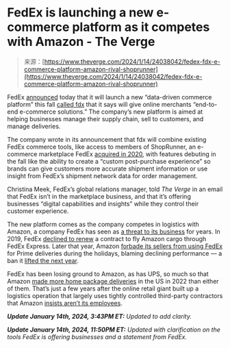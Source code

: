 <!--yml
category: 未分类
date: 2024-05-27 14:49:03
-->

# FedEx is launching a new e-commerce platform as it competes with Amazon - The Verge

> 来源：[https://www.theverge.com/2024/1/14/24038042/fedex-fdx-e-commerce-platform-amazon-rival-shoprunner](https://www.theverge.com/2024/1/14/24038042/fedex-fdx-e-commerce-platform-amazon-rival-shoprunner)

FedEx [announced](https://newsroom.fedex.com/newsroom/global-english/fedex-announces-first-of-its-kind-data-driven-commerce-platform) today that it will launch a new “data-driven commerce platform” this fall [called fdx](https://go.redirectingat.com/?xs=1&id=1025X1701640&url=https%3A%2F%2Fwww.fedex.com%2Fen-us%2Fdigital-transformation.html) that it says will give online merchants “end-to-end e-commerce solutions.” The company’s new platform is aimed at helping businesses manage their supply chain, sell to customers, and manage deliveries.

The company wrote in its announcement that fdx will combine existing FedEx commerce tools, like access to members of ShopRunner, an e-commerce marketplace FedEx [acquired in 2020](https://www.forbes.com/sites/retailwire/2020/12/14/why-fedexs-shoprunner-deal-wont-help-much-with-its-amazon-problem/), with features debuting in the fall like the ability to create a “custom post-purchase experience” so brands can give customers more accurate shipment information or use insight from FedEx’s shipment network data for order management.

Christina Meek, FedEx’s global relations manager, told *The Verge* in an email that FedEx isn’t in the marketplace business, and that it’s offering businesses “digital capabilities and insights” while they control their customer experience.

The new platform comes as the company competes in logistics with Amazon, a company FedEx has seen as [a threat to its business](https://www.cnbc.com/2019/09/18/fedex-now-calls-amazon-a-competitor.html) for years. In 2019, FedEx [declined to renew](/2019/6/7/18656813/amazon-prime-fedex-express-delivery-logistics-network-contract-termination-usps-ups) a contract to fly Amazon cargo through FedEx Express. Later that year, Amazon [forbade its sellers from using FedEx](https://www.forbes.com/sites/richardkestenbaum/2019/12/18/amazon-blocked-sellers-from-using-fedex-and-now-we-know-why/?sh=c009ae32da13) for Prime deliveries during the holidays, blaming declining performance — a ban it [lifted the next year](/2020/1/14/21065900/amazon-ban-fedex-ground-shipping-lifted-holiday-season).

FedEx has been losing ground to Amazon, as has UPS, so much so that Amazon [made more home package deliveries](https://www.wsj.com/business/amazon-vans-outnumber-ups-fedex-750f3c04) in the US in 2022 than either of them. That’s just a few years after the online retail giant built up a logistics operation that largely uses tightly controlled third-party contractors that Amazon [insists aren’t its employees](/2023/6/18/23765330/amazon-delivery-drivers-union-teamsters).

***Update January 14th, 2024, 3:43PM ET:** Updated to add clarity.*

***Update January 14th, 2024, 11:50PM ET:** Updated with clarification on the tools FedEx is offering businesses and a statement from FedEx.*